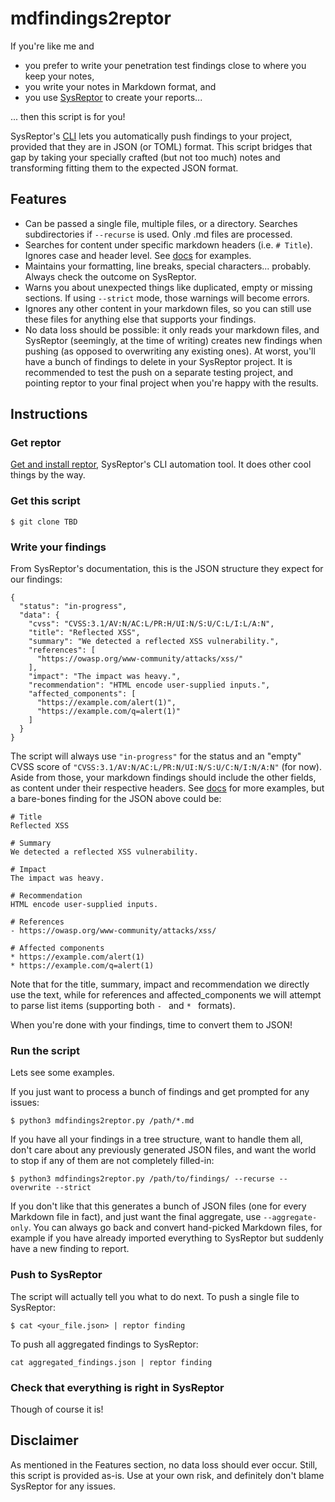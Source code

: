 # mdfindings2reptor
If you're like me and
- you prefer to write your penetration test findings close to where you keep your notes,
- you write your notes in Markdown format, and
- you use [SysReptor](https://docs.sysreptor.com/) to create your reports...

... then this script is for you!

SysReptor's [CLI](https://docs.sysreptor.com/cli/projects-and-templates/finding/) lets you automatically push findings to your project, provided that they are in JSON (or TOML) format.
This script bridges that gap by taking your specially crafted (but not too much) notes and transforming fitting them to the expected JSON format.

## Features
- Can be passed a single file, multiple files, or a directory. Searches subdirectories if `--recurse` is used. Only .md files are processed.
- Searches for content under specific markdown headers (i.e. `# Title`). Ignores case and header level. See [docs](docs) for examples.
- Maintains your formatting, line breaks, special characters... probably. Always check the outcome on SysReptor.
- Warns you about unexpected things like duplicated, empty or missing sections. If using `--strict` mode, those warnings will become errors.
- Ignores any other content in your markdown files, so you can still use these files for anything else that supports your findings.
- No data loss should be possible: it only reads your markdown files, and SysReptor (seemingly, at the time of writing) creates new findings when pushing (as opposed to overwriting any existing ones). At worst, you'll have a bunch of findings to delete in your SysReptor project. It is recommended to test the push on a separate testing project, and pointing reptor to your final project when you're happy with the results.

## Instructions

### Get reptor
[Get and install reptor](https://docs.sysreptor.com/cli/getting-started/), SysReptor's CLI automation tool. It does other cool things by the way.

### Get this script
```
$ git clone TBD
```

### Write your findings
From SysReptor's documentation, this is the JSON structure they expect for our findings:
```
{
  "status": "in-progress",
  "data": {
    "cvss": "CVSS:3.1/AV:N/AC:L/PR:H/UI:N/S:U/C:L/I:L/A:N",
    "title": "Reflected XSS",
    "summary": "We detected a reflected XSS vulnerability.",
    "references": [
      "https://owasp.org/www-community/attacks/xss/"
    ],
    "impact": "The impact was heavy.",
    "recommendation": "HTML encode user-supplied inputs.",
    "affected_components": [
      "https://example.com/alert(1)",
      "https://example.com/q=alert(1)"
    ]
  }
}
```

The script will always use `"in-progress"` for the status and an "empty" CVSS score of `"CVSS:3.1/AV:N/AC:L/PR:N/UI:N/S:U/C:N/I:N/A:N"` (for now). Aside from those, your markdown findings should include the other fields, as content under their respective headers. See [docs](docs) for more examples, but a bare-bones finding for the JSON above could be:

```
# Title
Reflected XSS

# Summary
We detected a reflected XSS vulnerability.

# Impact
The impact was heavy.

# Recommendation
HTML encode user-supplied inputs.

# References
- https://owasp.org/www-community/attacks/xss/

# Affected components
* https://example.com/alert(1)
* https://example.com/q=alert(1)
```

Note that for the title, summary, impact and recommendation we directly use the text, while for references and affected_components we will attempt to parse list items (supporting both `- ` and `* ` formats).

When you're done with your findings, time to convert them to JSON!

### Run the script
Lets see some examples. 

If you just want to process a bunch of findings and get prompted for any issues:
```
$ python3 mdfindings2reptor.py /path/*.md
```

If you have all your findings in a tree structure, want to handle them all, don't care about any previously generated JSON files, and want the world to stop if any of them are not completely filled-in:
```
$ python3 mdfindings2reptor.py /path/to/findings/ --recurse --overwrite --strict
```

If you don't like that this generates a bunch of JSON files (one for every Markdown file in fact), and just want the final aggregate, use `--aggregate-only`. You can always go back and convert hand-picked Markdown files, for example if you have already imported everything to SysReptor but suddenly have a new finding to report.

### Push to SysReptor
The script will actually tell you what to do next.
To push a single file to SysReptor: 
```
$ cat <your_file.json> | reptor finding
```

To push all aggregated findings to SysReptor:
```
cat aggregated_findings.json | reptor finding
```


### Check that everything is right in SysReptor
Though of course it is!

## Disclaimer
As mentioned in the Features section, no data loss should ever occur. Still, this script is provided as-is. Use at your own risk, and definitely don't blame SysReptor for any issues.
